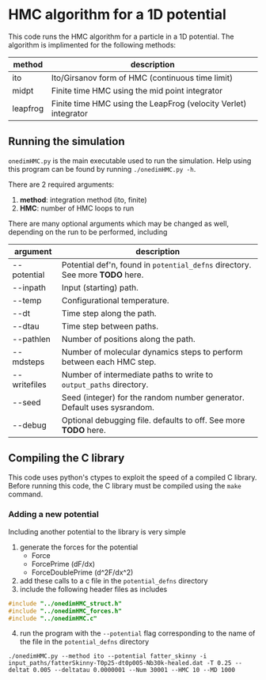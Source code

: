 # HMC algorithm for a 1D potential

This code runs the HMC algorithm for a particle in a 1D potential.
The algorithm is implimented for the following methods:

|  method  | description |
| -------- | ----------- |
| ito      | Ito/Girsanov form of HMC (continuous time limit)                |
| midpt    | Finite time HMC using the mid point integrator                  |
| leapfrog | Finite time HMC using the LeapFrog (velocity Verlet) integrator |

## Running the simulation

`onedimHMC.py` is the main executable used to run the simulation.
Help using this program can be found by running `./onedimHMC.py -h`.

There are 2 required arguments:
1. **method**: integration method (ito, finite)
2. **HMC**: number of HMC loops to run

There are many optional arguments which may be changed as well, depending on the run to be performed, including

| argument | description |
| -------- | ----------- |
| --potential    | Potential def'n, found in `potential_defns` directory. See more **TODO** here. | 
| --inpath  | Input (starting) path. |
| --temp    | Configurational temperature. |
| --dt     | Time step along the path. |
| --dtau   | Time step between paths. |
| --pathlen    | Number of positions along the path. |
| --mdsteps     | Number of molecular dynamics steps to perform between each HMC step. |
| --writefiles | Number of intermediate paths to write to `output_paths` directory.|
| --seed | Seed (integer) for the random number generator. Default uses sysrandom. |
| --debug | Optional debugging file. defaults to off. See more **TODO** here. |

## Compiling the C library

This code uses python's ctypes to exploit the speed of a compiled C library.
Before running this code, the C library must be compiled using the `make` command.

### Adding a new potential

Including another potential to the library is very simple

1. generate the forces for the potential
    - Force
    - ForcePrime (dF/dx)
    - ForceDoublePrime (d^2F/dx^2)
2. add these calls to a c file in the `potential_defns` directory
3. include the following header files as includes

``` c
#include "../onedimHMC_struct.h"
#include "../onedimHMC_forces.h"
#include "../onedimHMC.c"
```

4. run the program with the `--potential` flag corresponding to the name of the file in the `potential_defns` directory

```
./onedimHMC.py --method ito --potential fatter_skinny -i input_paths/fatterSkinny-T0p25-dt0p005-Nb30k-healed.dat -T 0.25 --deltat 0.005 --deltatau 0.0000001 --Num 30001 --HMC 10 --MD 1000
```
